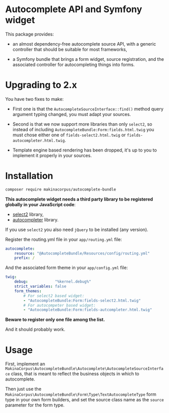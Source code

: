 # Autocomplete API and Symfony widget

This package provides:

 * an almost dependency-free autocomplete source API, with a generic controller
   that should be suitable for most frameworks,

 * a Symfony bundle that brings a form widget, source registration, and the
   associated controller for autocompleting things into forms.

# Upgrading to 2.x

You have two fixes to make:

 - First one is that the `AutocompleteSourceInterface::find()` method query
   argument typing changed, you must adapt your sources.

 - Second is that we now support more libraries than only `select2`, so instead
   of including `AutocompleteBundle:Form:fields.html.twig` you must chose
   either one of `fields-select2.html.twig` or `fields-autocompleter.html.twig`.

 - Template engine based rendering has been dropped, it's up to you to
   implement it properly in your sources.

# Installation

```sh
composer require makinacorpus/autocomplete-bundle
```



**This autocomplete widget needs a third party library to be registered**
**globally in your JavaScript code**:

 - [select2](https://select2.github.io) library,
 - [autocompleter](https://github.com/kraaden/autocomplete) library.

If you use `select2` you also need `jQuery` to be installed (any version).

Register the routing.yml file in your ``app/routing.yml`` file:

```yaml
autocomplete:
    resource: "@AutocompleteBundle/Resources/config/routing.yml"
    prefix: /
```

And the associated form theme in your ``app/config.yml`` file:
```yaml
twig:
    debug:            "%kernel.debug%"
    strict_variables: false
    form_themes:
        # For select2 based widget:
        - "AutocompleteBundle:Form:fields-select2.html.twig"
        # For autocompeter based widget:
        - "AutocompleteBundle:Form:fields-autcompleter.html.twig"
```

**Beware to register only one file among the list.**

And it should probably work.

# Usage

First, implement an ``MakinaCorpus\AutocompleteBundle\Autocomplete\AutocompleteSourceInterface``
class, that is meant to reflect the business objects in which to autocomplete.

Then just use the ``MakinaCorpus\AutocompleteBundle\Form\Type\TextAutocompleteType`` form type
in your own form builders, and set the source class name as the ``source`` parameter for the form type.
